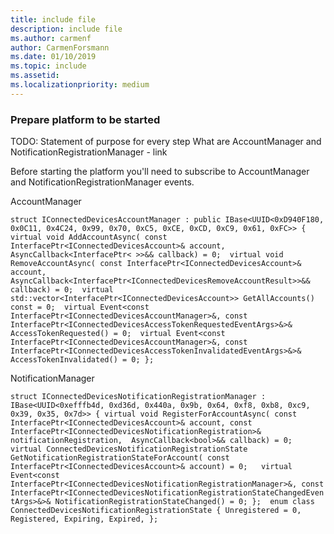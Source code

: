 ```yaml
---
title: include file
description: include file
ms.author: carmenf
author: CarmenForsmann
ms.date: 01/10/2019
ms.topic: include
ms.assetid: 
ms.localizationpriority: medium
---
```


### Prepare platform​ to be started

TODO:
Statement of purpose for every step
What are AccountManager and NotificationRegistrationManager - link 



Before starting the platform you'll need to subscribe to AccountManager and NotificationRegistrationManager events​.

AccountManager

`struct IConnectedDevicesAccountManager : public IBase<UUID<0xD940F180, 0x0C11, 0x4C24, 0x99, 0x70, 0xC5, 0xCE, 0xCD, 0xC9, 0x61, 0xFC>>​
{​
virtual void AddAccountAsync(​
const InterfacePtr<IConnectedDevicesAccount>& account,​
AsyncCallback<InterfacePtr< >>&& callback) = 0;​
​
virtual void RemoveAccountAsync(​
const InterfacePtr<IConnectedDevicesAccount>& account,​
AsyncCallback<InterfacePtr<IConnectedDevicesRemoveAccountResult>>&& callback) = 0;​
​
virtual std::vector<InterfacePtr<IConnectedDevicesAccount>> GetAllAccounts() const = 0;​
​
virtual Event<const InterfacePtr<IConnectedDevicesAccountManager>&,​
const InterfacePtr<IConnectedDevicesAccessTokenRequestedEventArgs>&>&​
AccessTokenRequested() = 0;​
​
virtual Event<const InterfacePtr<IConnectedDevicesAccountManager>&,​
const InterfacePtr<IConnectedDevicesAccessTokenInvalidatedEventArgs>&>&​
AccessTokenInvalidated() = 0;​
};
`

NotificationManager

`
struct IConnectedDevicesNotificationRegistrationManager : IBase<UUID<0xefffb4d, 0xd36d, 0x440a, 0x9b, 0x64, 0xf8, 0xb8, 0xc9, 0x39, 0x35, 0x7d>>​
{​
virtual void RegisterForAccountAsync(​
const InterfacePtr<IConnectedDevicesAccount>& account,​
const InterfacePtr<IConnectedDevicesNotificationRegistration>& notificationRegistration, ​
AsyncCallback<bool>&& callback) = 0;​
​
virtual ConnectedDevicesNotificationRegistrationState GetNotificationRegistrationStateForAccount(​
const InterfacePtr<IConnectedDevicesAccount>& account) = 0; ​
​
virtual Event<const InterfacePtr<IConnectedDevicesNotificationRegistrationManager>&,​
const InterfacePtr<IConnectedDevicesNotificationRegistrationStateChangedEventArgs>&>&​
NotificationRegistrationStateChanged() = 0;​
};​
​
enum class ConnectedDevicesNotificationRegistrationState​
{​
Unregistered = 0,​
Registered,​
Expiring,​
Expired,​
};
`